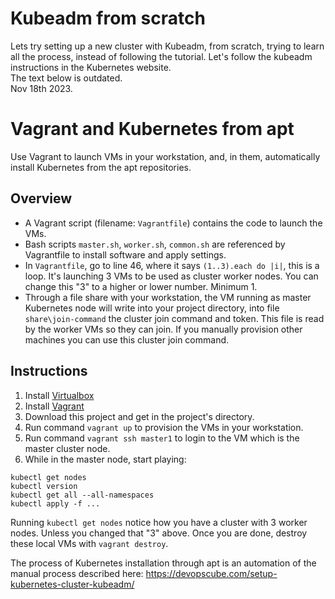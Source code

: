 # Kubeadm from scratch  
Lets try setting up a new cluster with Kubeadm, from scratch, trying to learn all the process, instead of following the tutorial. Let's follow the kubeadm instructions in the Kubernetes website.  
The text below is outdated.  
Nov 18th 2023.  


# Vagrant and Kubernetes from apt
Use Vagrant to launch VMs in your workstation, and, in them, automatically install Kubernetes from the apt repositories. 
## Overview 
- A Vagrant script (filename: `Vagrantfile`) contains the code to launch the VMs. 
- Bash scripts `master.sh`, `worker.sh`, `common.sh` are referenced by Vagrantfile to install software and apply settings.
- In `Vagrantfile`, go to line 46, where it says `(1..3).each do |i|`, this is a loop. It's launching 3 VMs to be used as cluster worker nodes. You can change this "3" to a higher or lower number. Minimum 1. 
- Through a file share with your workstation, the VM running as master Kubernetes node will write into your project directory, into file `share\join-command` the cluster join command and token. This file is read by the worker VMs so they can join. If you manually provision other machines you can use this cluster join command.
## Instructions
1. Install [Virtualbox](https://www.virtualbox.org/wiki/Downloads)
2. Install [Vagrant](https://developer.hashicorp.com/vagrant/downloads)
3. Download this project and get in the project's directory.
4. Run command `vagrant up` to provision the VMs in your workstation. 
5. Run command `vagrant ssh master1` to login to the VM which is the master cluster node. 
6. While in the master node, start playing:
```
kubectl get nodes
kubectl version
kubectl get all --all-namespaces
kubectl apply -f ...
``` 
Running `kubectl get nodes` notice how you have a cluster with 3 worker nodes. Unless you changed that "3" above. 
Once you are done, destroy these local VMs with `vagrant destroy`.

The process of Kubernetes installation through apt is an automation of the manual process described here:
https://devopscube.com/setup-kubernetes-cluster-kubeadm/
